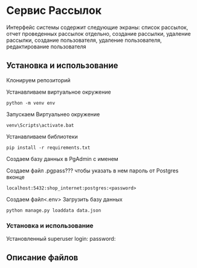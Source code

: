 # Cервис Рассылок
Интерфейс системы содержит следующие экраны: 
список рассылок, 
отчет проведенных рассылок отдельно, 
создание рассылки, удаление рассылки,
создание пользователя, удаление пользователя, 
редактирование пользователя

## Установка и использование
Клонируем репозиторий

Устанавливаем виртуальное окружение 
```
python -m venv env
```
Запускаем Виртуальнео окружение
```
venv\Scripts\activate.bat
```
Устанавливаем библиотеки
```
pip install -r requirements.txt
```

Создаем базу данных в PgAdmin с именем <mailing>

Создаем файл .pgpass???
чтобы указать в нем пароль от Postgres вконце
```
localhost:5432:shop_internet:postgres:<password>
```
Создаем файл<.env>
Загрузить базу данных
```
python manage.py loaddata data.json
```
### Установка и использование
Установленный superuser
login:
password:
## Описание файлов

